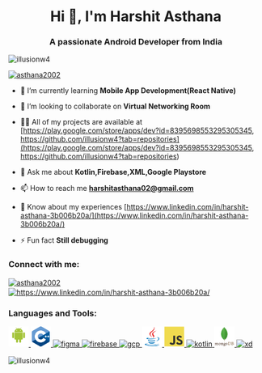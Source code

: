<h1 align="center">Hi 👋, I'm Harshit Asthana</h1>
<h3 align="center">A passionate Android Developer from India</h3>

<p align="left"> <img src="https://komarev.com/ghpvc/?username=illusionw4&label=Profile%20views&color=0e75b6&style=flat" alt="illusionw4" /> </p>

<p align="left"> <a href="https://twitter.com/asthana2002" target="blank"><img src="https://img.shields.io/twitter/follow/asthana2002?logo=twitter&style=for-the-badge" alt="asthana2002" /></a> </p>

- 🌱 I’m currently learning **Mobile App Development(React Native)**

- 👯 I’m looking to collaborate on **Virtual Networking Room**

- 👨‍💻 All of my projects are available at [https://play.google.com/store/apps/dev?id=8395698553295305345, https://github.com/illusionw4?tab=repositories](https://play.google.com/store/apps/dev?id=8395698553295305345, https://github.com/illusionw4?tab=repositories)

- 💬 Ask me about **Kotlin,Firebase,XML,Google Playstore**

- 📫 How to reach me **harshitasthana02@gmail.com**

- 📄 Know about my experiences [https://www.linkedin.com/in/harshit-asthana-3b006b20a/](https://www.linkedin.com/in/harshit-asthana-3b006b20a/)

- ⚡ Fun fact **Still debugging**

<h3 align="left">Connect with me:</h3>
<p align="left">
<a href="https://twitter.com/asthana2002" target="blank"><img align="center" src="https://raw.githubusercontent.com/rahuldkjain/github-profile-readme-generator/master/src/images/icons/Social/twitter.svg" alt="asthana2002" height="30" width="40" /></a>
<a href="https://linkedin.com/in/https://www.linkedin.com/in/harshit-asthana-3b006b20a/" target="blank"><img align="center" src="https://raw.githubusercontent.com/rahuldkjain/github-profile-readme-generator/master/src/images/icons/Social/linked-in-alt.svg" alt="https://www.linkedin.com/in/harshit-asthana-3b006b20a/" height="30" width="40" /></a>
</p>

<h3 align="left">Languages and Tools:</h3>
<p align="left"> <a href="https://developer.android.com" target="_blank" rel="noreferrer"> <img src="https://raw.githubusercontent.com/devicons/devicon/master/icons/android/android-original-wordmark.svg" alt="android" width="40" height="40"/> </a> <a href="https://www.w3schools.com/cpp/" target="_blank" rel="noreferrer"> <img src="https://raw.githubusercontent.com/devicons/devicon/master/icons/cplusplus/cplusplus-original.svg" alt="cplusplus" width="40" height="40"/> </a> <a href="https://www.figma.com/" target="_blank" rel="noreferrer"> <img src="https://www.vectorlogo.zone/logos/figma/figma-icon.svg" alt="figma" width="40" height="40"/> </a> <a href="https://firebase.google.com/" target="_blank" rel="noreferrer"> <img src="https://www.vectorlogo.zone/logos/firebase/firebase-icon.svg" alt="firebase" width="40" height="40"/> </a> <a href="https://cloud.google.com" target="_blank" rel="noreferrer"> <img src="https://www.vectorlogo.zone/logos/google_cloud/google_cloud-icon.svg" alt="gcp" width="40" height="40"/> </a> <a href="https://www.java.com" target="_blank" rel="noreferrer"> <img src="https://raw.githubusercontent.com/devicons/devicon/master/icons/java/java-original.svg" alt="java" width="40" height="40"/> </a> <a href="https://developer.mozilla.org/en-US/docs/Web/JavaScript" target="_blank" rel="noreferrer"> <img src="https://raw.githubusercontent.com/devicons/devicon/master/icons/javascript/javascript-original.svg" alt="javascript" width="40" height="40"/> </a> <a href="https://kotlinlang.org" target="_blank" rel="noreferrer"> <img src="https://www.vectorlogo.zone/logos/kotlinlang/kotlinlang-icon.svg" alt="kotlin" width="40" height="40"/> </a> <a href="https://www.mongodb.com/" target="_blank" rel="noreferrer"> <img src="https://raw.githubusercontent.com/devicons/devicon/master/icons/mongodb/mongodb-original-wordmark.svg" alt="mongodb" width="40" height="40"/> </a> <a href="https://www.adobe.com/products/xd.html" target="_blank" rel="noreferrer"> <img src="https://cdn.worldvectorlogo.com/logos/adobe-xd.svg" alt="xd" width="40" height="40"/> </a> </p>

<p><img align="center" src="https://github-readme-stats.vercel.app/api/top-langs?username=illusionw4&show_icons=true&locale=en&layout=compact" alt="illusionw4" /></p>
